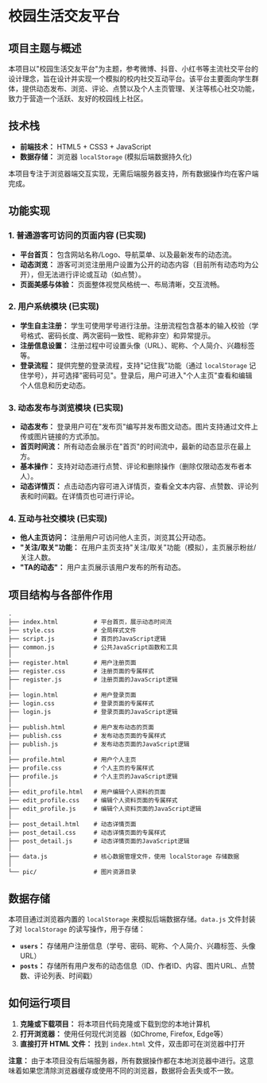 # 校园生活交友平台

## 项目主题与概述

本项目以"校园生活交友平台"为主题，参考微博、抖音、小红书等主流社交平台的设计理念，旨在设计并实现一个模拟的校内社交互动平台。该平台主要面向学生群体，提供动态发布、浏览、评论、点赞以及个人主页管理、关注等核心社交功能，致力于营造一个活跃、友好的校园线上社区。

## 技术栈

*   **前端技术：** HTML5 + CSS3 + JavaScript
*   **数据存储：** 浏览器 `localStorage` (模拟后端数据持久化)

本项目专注于浏览器端交互实现，无需后端服务器支持，所有数据操作均在客户端完成。

## 功能实现

### 1. 普通游客可访问的页面内容 (已实现)

*   **平台首页：** 包含网站名称/Logo、导航菜单、以及最新发布的动态流。
*   **动态浏览：** 游客可浏览注册用户设置为公开的动态内容（目前所有动态均为公开），但无法进行评论或互动（如点赞）。
*   **页面美感与体验：** 页面整体视觉风格统一、布局清晰，交互流畅。

### 2. 用户系统模块 (已实现)

*   **学生自主注册：** 学生可使用学号进行注册。注册流程包含基本的输入校验（学号格式、密码长度、两次密码一致性、昵称非空）和异常提示。
*   **注册信息设置：** 注册过程中可设置头像（URL）、昵称、个人简介、兴趣标签等。
*   **登录流程：** 提供完整的登录流程，支持"记住我"功能（通过 `localStorage` 记住学号），并可选择"密码可见"。登录后，用户可进入"个人主页"查看和编辑个人信息和历史动态。

### 3. 动态发布与浏览模块 (已实现)

*   **动态发布：** 登录用户可在"发布页"编写并发布图文动态。图片支持通过文件上传或图片链接的方式添加。
*   **首页时间流：** 所有动态会展示在"首页"的时间流中，最新的动态显示在最上方。
*   **基本操作：** 支持对动态进行点赞、评论和删除操作（删除仅限动态发布者本人）。
*   **动态详情页：** 点击动态内容可进入详情页，查看全文本内容、点赞数、评论列表和时间戳。在详情页也可进行评论。

### 4. 互动与社交模块 (已实现)

*   **他人主页访问：** 注册用户可访问他人主页，浏览其公开动态。
*   **"关注/取关"功能：** 在用户主页支持"关注/取关"功能（模拟），主页展示粉丝/关注人数。
*   **"TA的动态"：** 用户主页展示该用户发布的所有动态。

## 项目结构与各部件作用

```
.
├── index.html          # 平台首页，展示动态时间流
├── style.css           # 全局样式文件
├── script.js           # 首页的JavaScript逻辑
├── common.js           # 公共JavaScript函数和工具
│
├── register.html       # 用户注册页面
├── register.css        # 注册页面的专属样式
├── register.js         # 注册页面的JavaScript逻辑
│
├── login.html          # 用户登录页面
├── login.css           # 登录页面的专属样式
├── login.js            # 登录页面的JavaScript逻辑
│
├── publish.html        # 用户发布动态的页面
├── publish.css         # 发布动态页面的专属样式
├── publish.js          # 发布动态页面的JavaScript逻辑
│
├── profile.html        # 用户个人主页
├── profile.css         # 个人主页的专属样式
├── profile.js          # 个人主页的JavaScript逻辑
│
├── edit_profile.html   # 用户编辑个人资料的页面
├── edit_profile.css    # 编辑个人资料页面的专属样式
├── edit_profile.js     # 编辑个人资料页面的JavaScript逻辑
│
├── post_detail.html    # 动态详情页面
├── post_detail.css     # 动态详情页面的专属样式
├── post_detail.js      # 动态详情页面的JavaScript逻辑
│
├── data.js             # 核心数据管理文件，使用 localStorage 存储数据
│
└── pic/                # 图片资源目录
```

## 数据存储

本项目通过浏览器内置的 `localStorage` 来模拟后端数据存储。`data.js` 文件封装了对 `localStorage` 的读写操作，用于存储：

*   **`users`：** 存储用户注册信息（学号、密码、昵称、个人简介、兴趣标签、头像URL）
*   **`posts`：** 存储所有用户发布的动态信息（ID、作者ID、内容、图片URL、点赞数、评论列表、时间戳）

## 如何运行项目

1.  **克隆或下载项目：** 将本项目代码克隆或下载到您的本地计算机
2.  **打开浏览器：** 使用任何现代浏览器（如Chrome, Firefox, Edge等）
3.  **直接打开 HTML 文件：** 找到 `index.html` 文件，双击即可在浏览器中打开

**注意：** 由于本项目没有后端服务器，所有数据操作都在本地浏览器中进行。这意味着如果您清除浏览器缓存或使用不同的浏览器，数据将会丢失或不一致。
